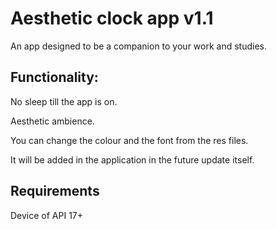 # Aesthetic clock app v1.1
An app designed to be a companion to your work and studies.

## Functionality:
No sleep till the app is on.

Aesthetic ambience.

You can change the colour and the font from the res files.

It will be added in the application in the future update itself.

## Requirements
Device of API 17+

